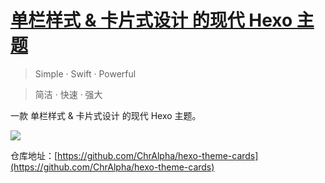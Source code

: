 # [单栏样式 & 卡片式设计 的现代 Hexo 主题](https://github.com/myogg/meek/issues/88)

> Simple · Swift · Powerful

> 简洁 · 快速 · 强大

一款 单栏样式 & 卡片式设计 的现代 Hexo 主题。

![](https://pic.imgdb.cn/item/66ace814d9c307b7e97faaea.png)

仓库地址：[https://github.com/ChrAlpha/hexo-theme-cards](https://github.com/ChrAlpha/hexo-theme-cards)

